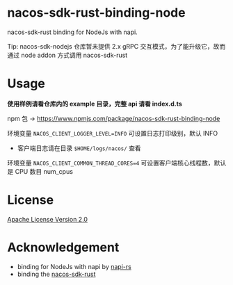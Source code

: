 # nacos-sdk-rust-binding-node
nacos-sdk-rust binding for NodeJs with napi.

Tip: nacos-sdk-nodejs 仓库暂未提供 2.x gRPC 交互模式，为了能升级它，故而通过 node addon 方式调用 nacos-sdk-rust 

# Usage
**使用样例请看仓库内的 example 目录，完整 api 请看 index.d.ts**

npm 包 -> https://www.npmjs.com/package/nacos-sdk-rust-binding-node

环境变量 `NACOS_CLIENT_LOGGER_LEVEL=INFO` 可设置日志打印级别，默认 INFO 
- 客户端日志请在目录 `$HOME/logs/nacos/` 查看

环境变量 `NACOS_CLIENT_COMMON_THREAD_CORES=4` 可设置客户端核心线程数，默认是 CPU 数目 num_cpus

# License
[Apache License Version 2.0](LICENSE)

# Acknowledgement
- binding for NodeJs with napi by [napi-rs](https://github.com/napi-rs/napi-rs.git)
- binding the [nacos-sdk-rust](https://github.com/nacos-group/nacos-sdk-rust.git)

